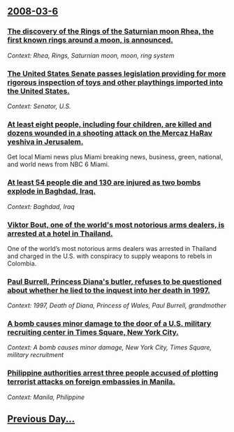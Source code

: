 ## [2008-03-6](/news/2008/03/6/index.md)

### [ The discovery of the Rings of the Saturnian moon Rhea, the first known rings around a moon, is announced. ](/news/2008/03/6/the-discovery-of-the-rings-of-the-saturnian-moon-rhea-the-first-known-rings-around-a-moon-is-announced.md)
_Context: Rhea, Rings, Saturnian moon, moon, ring system_

### [ The United States Senate passes legislation providing for more rigorous inspection of toys and other playthings imported into the United States. ](/news/2008/03/6/the-united-states-senate-passes-legislation-providing-for-more-rigorous-inspection-of-toys-and-other-playthings-imported-into-the-united-st.md)
_Context: Senator, U.S._

### [ At least eight people, including four children, are killed and dozens wounded in a shooting attack on the Mercaz HaRav yeshiva in Jerusalem. ](/news/2008/03/6/at-least-eight-people-including-four-children-are-killed-and-dozens-wounded-in-a-shooting-attack-on-the-mercaz-harav-yeshiva-in-jerusalem.md)
Get local Miami news plus Miami breaking news, business, green, national, and world news from NBC 6 Miami.

### [ At least 54 people die and 130 are injured as two bombs explode in Baghdad, Iraq. ](/news/2008/03/6/at-least-54-people-die-and-130-are-injured-as-two-bombs-explode-in-baghdad-iraq.md)
_Context: Baghdad, Iraq_

### [ Viktor Bout, one of the world's most notorious arms dealers, is arrested at a hotel in Thailand. ](/news/2008/03/6/viktor-bout-one-of-the-worldas-most-notorious-arms-dealers-is-arrested-at-a-hotel-in-thailand.md)
One of the world’s most notorious arms dealers was arrested in Thailand and charged in the U.S. with conspiracy to supply weapons to rebels in Colombia.

### [ Paul Burrell, Princess Diana's butler, refuses to be questioned about whether he lied to the inquest into her death in 1997. ](/news/2008/03/6/paul-burrell-princess-diana-s-butler-refuses-to-be-questioned-about-whether-he-lied-to-the-inquest-into-her-death-in-1997.md)
_Context: 1997, Death of Diana, Princess of Wales, Paul Burrell, grandmother_

### [ A bomb causes minor damage to the door of a U.S. military recruiting center in Times Square, New York City. ](/news/2008/03/6/a-bomb-causes-minor-damage-to-the-door-of-a-u-s-military-recruiting-center-in-times-square-new-york-city.md)
_Context: A bomb causes minor damage, New York City, Times Square, military recruitment_

### [ Philippine authorities arrest three people accused of plotting terrorist attacks on foreign embassies in Manila. ](/news/2008/03/6/philippine-authorities-arrest-three-people-accused-of-plotting-terrorist-attacks-on-foreign-embassies-in-manila.md)
_Context: Manila, Philippine_

## [Previous Day...](/news/2008/03/5/index.md)

